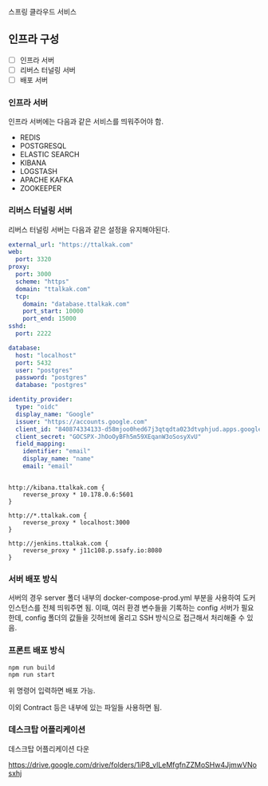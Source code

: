 스프링 클라우드 서비스

## 인프라 구성

- [ ] 인프라 서버
- [ ] 리버스 터널링 서버
- [ ] 배포 서버

### 인프라 서버

인프라 서버에는 다음과 같은 서비스를 띄워주어야 함.
- REDIS
- POSTGRESQL
- ELASTIC SEARCH
- KIBANA
- LOGSTASH
- APACHE KAFKA
- ZOOKEEPER

### 리버스 터널링 서버

리버스 터널링 서버는 다음과 같은 설정을 유지해야된다.

```pgrokd.yml
external_url: "https://ttalkak.com"
web:
  port: 3320
proxy:
  port: 3000
  scheme: "https"
  domain: "ttalkak.com"
  tcp:
    domain: "database.ttalkak.com"
    port_start: 10000
    port_end: 15000
sshd:
  port: 2222

database:
  host: "localhost"
  port: 5432
  user: "postgres"
  password: "postgres"
  database: "postgres"

identity_provider:
  type: "oidc"
  display_name: "Google"
  issuer: "https://accounts.google.com"
  client_id: "840874334133-d58mjoo0hed67j3qtqdta023dtvphjud.apps.googleusercontent.com"
  client_secret: "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"
  field_mapping:
    identifier: "email"
    display_name: "name"
    email: "email"
```

```Caddyfile

http://kibana.ttalkak.com {
    reverse_proxy * 10.178.0.6:5601
}

http://*.ttalkak.com {
    reverse_proxy * localhost:3000
}

http://jenkins.ttalkak.com {
    reverse_proxy * j11c108.p.ssafy.io:8080
}
```
  
### 서버 배포 방식

서버의 경우 server 폴더 내부의 docker-compose-prod.yml 부분을 사용하여 도커 인스턴스를 전체 띄워주면 됨.
이때, 여러 환경 변수들을 기록하는 config 서버가 필요한데, config 폴더의 값들을 깃허브에 올리고 SSH 방식으로 접근해서 처리해줄 수 있음.

### 프론트 배포 방식

```
npm run build
npm run start
```

위 명령어 입력하면 배포 가능.

이외 Contract 등은 내부에 있는 파일들 사용하면 됨.

### 데스크탑 어플리케이션

데스크탑 어플리케이션 다운

https://drive.google.com/drive/folders/1iP8_vlLeMfgfnZZMoSHw4JjmwVNosxhj